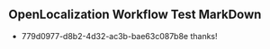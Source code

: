 ## OpenLocalization Workflow Test MarkDown
* 779d0977-d8b2-4d32-ac3b-bae63c087b8e thanks!

<!--HONumber=Jul16_HO3-->


